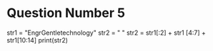 # Question Number 5
str1 = "EngrGentletechnology"
str2 = " "
str2 = str1[:2] + str1 [4:7] + str1[10:14]
print(str2)
